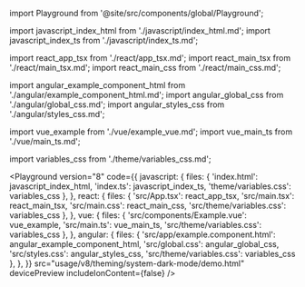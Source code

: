 import Playground from '@site/src/components/global/Playground';

import javascript_index_html from './javascript/index_html.md';
import javascript_index_ts from './javascript/index_ts.md';

import react_app_tsx from './react/app_tsx.md';
import react_main_tsx from './react/main_tsx.md';
import react_main_css from './react/main_css.md';

import angular_example_component_html from './angular/example_component_html.md';
import angular_global_css from './angular/global_css.md';
import angular_styles_css from './angular/styles_css.md';

import vue_example from './vue/example_vue.md';
import vue_main_ts from './vue/main_ts.md';

import variables_css from './theme/variables_css.md';

<Playground
  version="8"
  code={{
    javascript: {
      files: {
        'index.html': javascript_index_html,
        'index.ts': javascript_index_ts,
        'theme/variables.css': variables_css
      },
    },
    react: {
      files: {
        'src/App.tsx': react_app_tsx,
        'src/main.tsx': react_main_tsx,
        'src/main.css': react_main_css,
        'src/theme/variables.css': variables_css
      },
    },
    vue: {
      files: {
        'src/components/Example.vue': vue_example,
        'src/main.ts': vue_main_ts,
        'src/theme/variables.css': variables_css
      },
    },
    angular: {
      files: {
        'src/app/example.component.html': angular_example_component_html,
        'src/global.css': angular_global_css,
        'src/styles.css': angular_styles_css,
        'src/theme/variables.css': variables_css
      },
    },
  }}
  src="usage/v8/theming/system-dark-mode/demo.html"
  devicePreview
  includeIonContent={false}
/>
